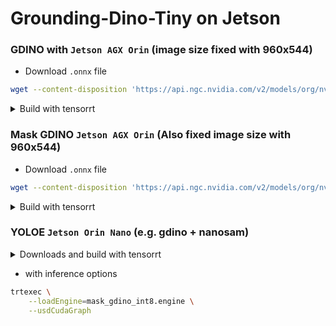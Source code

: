 # Grounding-Dino-Tiny on Jetson
### GDINO with **`Jetson AGX Orin`** (image size fixed with 960x544)
- Download `.onnx` file
```bash
wget --content-disposition 'https://api.ngc.nvidia.com/v2/models/org/nvidia/team/tao/grounding_dino/grounding_dino_swin_tiny_commercial_deployable_v1.0/files?redirect=true&path=grounding_dino_swin_tiny_commercial_deployable.onnx' -o 'gdino.onnx'
```

<details>
<summary> Build with tensorrt</summary>

```bash
trtexec \
    --onnx=gdino.onnx \
    --saveEngine=gdino_fp16.engine \
    --fp16 \
    --shapes=inputs:1x3x544x960,input_ids:1x256,attention_mask:1x256,position_ids:1x256,token_type_ids:1x256,text_token_mask:1x256x256 \
    --memPoolSize=workspace:49152 \
    --allowGPUFallback \
    --builderOptimizationLevel=3 \
    --minTiming=8 \
    --avgTiming=16 \
    --timingCacheFile=./gdino_build.cache

trtexec \
    --onnx=gdino.onnx \
    --saveEngine=gdino_int8.engine \
    --int8 \
    --shapes=inputs:1x3x544x960,input_ids:1x256,attention_mask:1x256,position_ids:1x256,token_type_ids:1x256,text_token_mask:1x256x256 \
    --memPoolSize=workspace:49152 \
    --useDLACore=0 \
    --allowGPUFallback \
    --builderOptimizationLevel=3 \
    --minTiming=4 \
    --avgTiming=16 \
    --timingCacheFile=./gdino_build.cache
```
- **--useDLACore=0 : 아직 확인 안해봄 이거까지 추가해서 진행하는게 된건지는!!**
</details>

### Mask GDINO **`Jetson AGX Orin`** (Also fixed image size with 960x544)
- Download `.onnx` file
```bash
wget --content-disposition 'https://api.ngc.nvidia.com/v2/models/org/nvidia/team/tao/mask_grounding_dino/mask_grounding_dino_swin_tiny_commercial_deployable_v1.0/files?redirect=true&path=model_epoch_049.onnx' -o 'mask_gdino.onnx'
```

<details>
<summary> Build with tensorrt</summary>

```bash
trtexec \
    --onnx=mask_gdino.onnx \
    --saveEngine=mask_gdino_fp16.engine \
    --fp16 \
    --memPoolSize=workspace:49152 \
    --allowGPUFallback \
    --builderOptimizationLevel=3 \
    --minTiming=8 \
    --avgTiming=16 \
    --timingCacheFile=./mask_gdino_build.cache


trtexec \
    --onnx=mask_gdino.onnx \
    --saveEngine=mask_gdino_int8.engine \
    --int8 \
    --memPoolSize=workspace:49152 \
    --allowGPUFallback \
    --builderOptimizationLevel=3 \
    --minTiming=8 \
    --avgTiming=16 \
    --timingCacheFile=./mask_gdino_build.cache
```
</details>

### YOLOE **`Jetson Orin Nano`** (e.g. gdino + nanosam)
<details>
<summary> Downloads and build with tensorrt </summary>

- First, make a folder and environment
```bash
cd ~/vlm/src
mkdir yoloe/weights && cd yoloe/weights
```

- Download `.onnx` file with command 
```bash
pip install ultralytics
yolo export model=yoloe-11s-seg foramt=onnx dynamic=True simplify=True opset=17 device=0 half=True nms=True
yolo export model=yoloe-11m-seg foramt=onnx dynamic=True simplify=True opset=17 device=0 half=True nms=True
yolo export model=yoloe-11l-seg foramt=onnx dynamic=True simplify=True opset=17 device=0 half=True nms=True
```

- Build `.onnx` to `.engine` with `trtexec`
```bash
trtexec \
    --onnx=yoloe-11s-seg.onnx \
    --saveEngine=yoloe_s.engine \
    --fp16 \
    --minSahpes=images:1x3x224x224 \
    --optShapes=image:1x3x480x640 \
    --maxShapes=images:1x3x640x640 \
    --buildOptimizationLevel=5 \
    --avgTiming=16 \
    --memPoolSize=workspace:8192 \
    --timingCacheFile=./yoloe_build.cache

trtexec \
    --onnx=yoloe-11m-seg.onnx \
    --saveEngine=yoloe_m.engine \
    --fp16 \
    --minSahpes=images:1x3x224x224 \
    --optShapes=image:1x3x480x640 \
    --maxShapes=images:1x3x640x640 \
    --buildOptimizationLevel=5 \
    --avgTiming=16 \
    --memPoolSize=workspace:8192 \
    --timingCacheFile=./yoloe_build.cache

trtexec \
    --onnx=yoloe-11l-seg.onnx \
    --saveEngine=yoloe_l.engine \
    --fp16 \
    --minSahpes=images:1x3x224x224 \
    --optShapes=image:1x3x480x640 \
    --maxShapes=images:1x3x640x640 \
    --buildOptimizationLevel=5 \
    --avgTiming=16 \
    --memPoolSize=workspace:8192 \
    --timingCacheFile=./yoloe_build.cache
```
</details>

- with inference options
```bash
trtexec \
    --loadEngine=mask_gdino_int8.engine \
    --usdCudaGraph